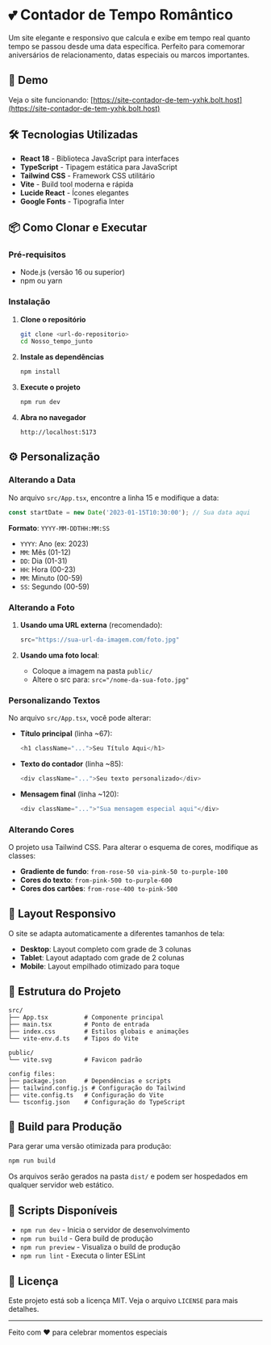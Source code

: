 # 💕 Contador de Tempo Romântico

Um site elegante e responsivo que calcula e exibe em tempo real quanto tempo se passou desde uma data específica. Perfeito para comemorar aniversários de relacionamento, datas especiais ou marcos importantes.

## 🚀 Demo

Veja o site funcionando: [https://site-contador-de-tem-yxhk.bolt.host](https://site-contador-de-tem-yxhk.bolt.host)

## 🛠️ Tecnologias Utilizadas

- **React 18** - Biblioteca JavaScript para interfaces
- **TypeScript** - Tipagem estática para JavaScript
- **Tailwind CSS** - Framework CSS utilitário
- **Vite** - Build tool moderna e rápida
- **Lucide React** - Ícones elegantes
- **Google Fonts** - Tipografia Inter

## 📦 Como Clonar e Executar

### Pré-requisitos

- Node.js (versão 16 ou superior)
- npm ou yarn

### Instalação

1. **Clone o repositório**
   ```bash
   git clone <url-do-repositorio>
   cd Nosso_tempo_junto
   ```

2. **Instale as dependências**
   ```bash
   npm install
   ```

3. **Execute o projeto**
   ```bash
   npm run dev
   ```

4. **Abra no navegador**
   ```
   http://localhost:5173
   ```

## ⚙️ Personalização

### Alterando a Data

No arquivo `src/App.tsx`, encontre a linha 15 e modifique a data:

```typescript
const startDate = new Date('2023-01-15T10:30:00'); // Sua data aqui
```

**Formato**: `YYYY-MM-DDTHH:MM:SS`
- `YYYY`: Ano (ex: 2023)
- `MM`: Mês (01-12)
- `DD`: Dia (01-31)
- `HH`: Hora (00-23)
- `MM`: Minuto (00-59)
- `SS`: Segundo (00-59)

### Alterando a Foto

1. **Usando uma URL externa** (recomendado):
   ```typescript
   src="https://sua-url-da-imagem.com/foto.jpg"
   ```

2. **Usando uma foto local**:
   - Coloque a imagem na pasta `public/`
   - Altere o src para: `src="/nome-da-sua-foto.jpg"`

### Personalizando Textos

No arquivo `src/App.tsx`, você pode alterar:

- **Título principal** (linha ~67):
  ```typescript
  <h1 className="...">Seu Título Aqui</h1>
  ```

- **Texto do contador** (linha ~85):
  ```typescript
  <div className="...">Seu texto personalizado</div>
  ```

- **Mensagem final** (linha ~120):
  ```typescript
  <div className="...">"Sua mensagem especial aqui"</div>
  ```

### Alterando Cores

O projeto usa Tailwind CSS. Para alterar o esquema de cores, modifique as classes:

- **Gradiente de fundo**: `from-rose-50 via-pink-50 to-purple-100`
- **Cores do texto**: `from-pink-500 to-purple-600`
- **Cores dos cartões**: `from-rose-400 to-pink-500`

## 📱 Layout Responsivo

O site se adapta automaticamente a diferentes tamanhos de tela:

- **Desktop**: Layout completo com grade de 3 colunas
- **Tablet**: Layout adaptado com grade de 2 colunas
- **Mobile**: Layout empilhado otimizado para toque

## 🎨 Estrutura do Projeto

```
src/
├── App.tsx          # Componente principal
├── main.tsx         # Ponto de entrada
├── index.css        # Estilos globais e animações
└── vite-env.d.ts    # Tipos do Vite

public/
└── vite.svg         # Favicon padrão

config files:
├── package.json     # Dependências e scripts
├── tailwind.config.js # Configuração do Tailwind
├── vite.config.ts   # Configuração do Vite
└── tsconfig.json    # Configuração do TypeScript
```

## 🚀 Build para Produção

Para gerar uma versão otimizada para produção:

```bash
npm run build
```

Os arquivos serão gerados na pasta `dist/` e podem ser hospedados em qualquer servidor web estático.

## 📄 Scripts Disponíveis

- `npm run dev` - Inicia o servidor de desenvolvimento
- `npm run build` - Gera build de produção
- `npm run preview` - Visualiza o build de produção
- `npm run lint` - Executa o linter ESLint

## 📝 Licença

Este projeto está sob a licença MIT. Veja o arquivo `LICENSE` para mais detalhes.


---

Feito com ❤️ para celebrar momentos especiais
